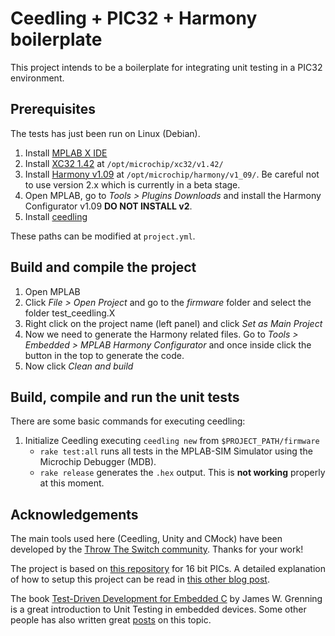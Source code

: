 # Ceedling + PIC32 + Harmony boilerplate

This project intends to be a boilerplate for integrating unit testing in a PIC32 environment.


## Prerequisites
The tests has just been run on Linux (Debian).
1. Install [MPLAB X IDE](http://www.microchip.com/mplab/mplab-x-ide)
2. Install [XC32 1.42](http://www.microchip.com/mplab/compilers) at `/opt/microchip/xc32/v1.42/`
3. Install [Harmony v1.09](http://www.microchip.com/mplab/mplab-harmony) at `/opt/microchip/harmony/v1_09/`. Be careful not to use version 2.x which is currently in a beta stage.
4. Open MPLAB, go to *Tools > Plugins Downloads* and install the Harmony Configurator v1.09 **DO NOT INSTALL v2**.
5. Install [ceedling](https://github.com/ThrowTheSwitch/ceedling)

These paths can be modified at `project.yml`.

## Build and compile the project
1. Open MPLAB
2. Click *File > Open Project* and go to the *firmware* folder and select the folder test_ceedling.X
3. Right click on the project name (left panel) and click *Set as Main Project*
4. Now we need to generate the Harmony related files. Go to *Tools > Embedded > MPLAB Harmony Configurator* and once inside click the button in the top to generate the code.
5. Now click *Clean and build*

## Build, compile and run the unit tests
There are some basic commands for executing ceedling:
1. Initialize Ceedling executing `ceedling new` from `$PROJECT_PATH/firmware`
   * `rake test:all` runs all tests in the MPLAB-SIM Simulator using the Microchip Debugger (MDB).
   * `rake release` generates the `.hex` output. This is **not working** properly at this moment.

## Acknowledgements

The main tools used here (Ceedling, Unity and CMock) have been developed by the [Throw The Switch community](http://www.throwtheswitch.org/). Thanks for your work!

The project is based on [this repository](https://github.com/ThrowTheSwitch/CeedlingExample_Microchip) for 16 bit PICs. A detailed explanation of how to setup this project can be read in [this other blog post](http://spin.atomicobject.com/2012/10/22/getting-started-with-tdd-for-microchips-pics/).

The book [Test-Driven Development for Embedded C](https://pragprog.com/book/jgade/test-driven-development-for-embedded-c) by James W. Grenning is a great introduction to Unit Testing in embedded devices. Some other people has also written great [posts](http://dmitryfrank.com/articles/unit_testing_embedded_c_applications) on this topic.
